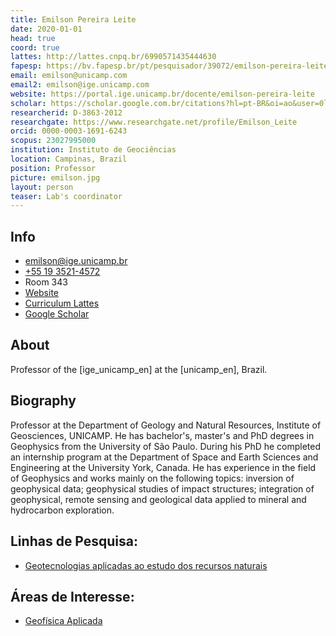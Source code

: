 ```yaml
---
title: Emilson Pereira Leite
date: 2020-01-01
head: true
coord: true
lattes: http://lattes.cnpq.br/6990571435444630
fapesp: https://bv.fapesp.br/pt/pesquisador/39072/emilson-pereira-leite/
email: emilson@unicamp.com
email2: emilson@ige.unicamp.com
website: https://portal.ige.unicamp.br/docente/emilson-pereira-leite
scholar: https://scholar.google.com.br/citations?hl=pt-BR&oi=ao&user=0lrDQg8AAAAJ
researcherid: D-3863-2012
researchgate: https://www.researchgate.net/profile/Emilson_Leite
orcid: 0000-0003-1691-6243
scopus: 23027995000
institution: Instituto de Geociências
location: Campinas, Brazil
position: Professor
picture: emilson.jpg
layout: person
teaser: Lab's coordinator
---
```


<!--# *Professor*-->

<!--Diferentes formas de ajustar o tamanho da imagem-->
<!--![Emilson](../images/pic/emilson.jpg)
![test image size](../images/pic/emilson.jpg){:class="img-responsive"}
![test image size](../images/pic/emilson.jpg){:height="50%" width="50%"}
![test image size](../images/pic/emilson.jpg){:height="700px" width="400px"}-->
<!---->


<!--![test image size](../images/pic/emilson.jpg){:class="img-responsive":height="50%" width="50%"}-->


<!--
   -<div class="container">
   -    <div class="row">
   -        <div class="col-xs-7">
   -            <img src="holder.js/300x200" class="rounded-circle">
   -        </div>
   -    </div>
   -</div>
   -->

<!--<img src="holder.js/300x200" class="rounded-circle">-->

<!--<img src="../images/pic/emilson.jpg" class="rounded-circle">-->
<!--<img src="../images/pic/emilson.jpg" class="rounded-pill">-->

<!--
   -<img src="../images/pic/emilson.jpg" class="rounded-circle-lg">
   -<img src="../images/pic/emilson.jpg" class="rounded-lg">
   -<img src="../images/pic/emilson.jpg" class="rounded-sm">
   -->

<!--<img src="holder.js/300x200">-->

## Info

* [emilson@ige.unicamp.br](mailto:emilson@ige.unicamp.br)
* [+55 19 3521-4572](tel:%2B55193521-4572)
* Room 343
* [Website](https://portal.ige.unicamp.br/docente/emilson-pereira-leite)
* [Curriculum Lattes](http://lattes.cnpq.br/6990571435444630)
* [Google Scholar](https://scholar.google.com.br/citations?hl=pt-BR&oi=ao&user=0lrDQg8AAAAJ)

## About

Professor of the [ige_unicamp_en] at the [unicamp_en], Brazil.

## Biography

Professor at the Department of Geology and Natural Resources, Institute of Geosciences, UNICAMP. He has bachelor's, master's and PhD degrees in Geophysics from the University of São Paulo. During his PhD he completed an internship program at the Department of Space and Earth Sciences and Engineering at the University York, Canada. He has experience in the field of Geophysics and works mainly on the following topics: inversion of geophysical data; geophysical studies of impact structures; integration of geophysical, remote sensing and geological data applied to mineral and hydrocarbon exploration.

## Linhas de Pesquisa:
* [Geotecnologias aplicadas ao estudo dos recursos naturais](https://portal.ige.unicamp.br/linha-de-pesquisa/geotecnologias-aplicadas-ao-estudo-dos-recursos-naturais)

## Áreas de Interesse:
* [Geofísica Aplicada](https://portal.ige.unicamp.br/areas-de-interesse/geofisica-aplicada)
